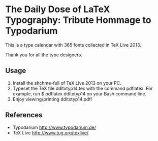 The Daily Dose of LaTeX Typography: Tribute Hommage to Typodarium
=================================================================

This is a type calendar with 365 fonts collected in TeX Live 2013.

Thank you for all the type designers. 

## Usage

 1. Install the shchme-full of TeX Live 2013 on your PC.
 2. Typeset the TeX file ddltxtyp14.tex with the command pdflatex. 
    For example, run $ pdflatex ddltxtyp14 on your Bash command line.
 3. Enjoy viewing/printing ddltxtyp14.pdf!

## References

 * Typodarium http://www.typodarium.de/‎
 * TeX Live http://www.tug.org/texlive/
